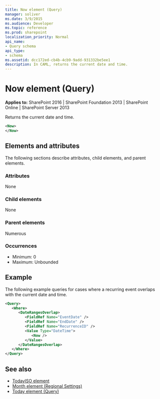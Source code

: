 ```yaml
---
title: Now element (Query)
manager: soliver
ms.date: 3/9/2015
ms.audience: Developer
ms.topic: reference
ms.prod: sharepoint
localization_priority: Normal
api_name:
- Query schema
api_type:
- schema
ms.assetid: dcc172ed-cb4b-4cb9-9add-931332be5ee1
description: In CAML, returns the current date and time.
---
```


# Now element (Query)

**Applies to:** SharePoint 2016 | SharePoint Foundation 2013 | SharePoint Online | SharePoint Server 2013
  
Returns the current date and time.
  
```XML
<Now>
</Now>
```

## Elements and attributes

The following sections describe attributes, child elements, and parent elements.

### Attributes

None
   
### Child elements

None
   
### Parent elements

Numerous 
   
### Occurrences

- Minimum: 0
- Maximum: Unbounded
   
## Example

The following example queries for cases where a recurring event overlaps with the current date and time.
  
```XML
<Query>
   <Where>
      <DateRangesOverlap>
         <FieldRef Name="EventDate" />
         <FieldRef Name="EndDate" />
         <FieldRef Name="RecurrenceID" />
         <Value Type="DateTime">
            <Now />
         </Value>
      </DateRangesOverlap>
   </Where>
</Query>
```

## See also

- [TodayISO element](todayiso-element.md)
- [Month element (Regional Settings)](month-element-regional-settings.md) 
- [Today element (Query)](today-element-query.md)

